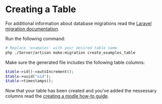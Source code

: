 # Creating a Table

For additional information about database migrations read the [Laravel migration documentation](https://laravel.com/docs/8.x/migrations).

Run the following command:

```bash
# Replace 'examples' with your desired table name
php ./Server/artisan make:migration create_examples_table
```

Make sure the generated file includes the following table columns:

```php
$table->id()->autoIncrement();
$table->uuid("uid");
$table->timestamps();
```

Now that your table has been created and you've added the nessessary columns read the [creating a modle how-to guide](/how-to/create-a-model).
